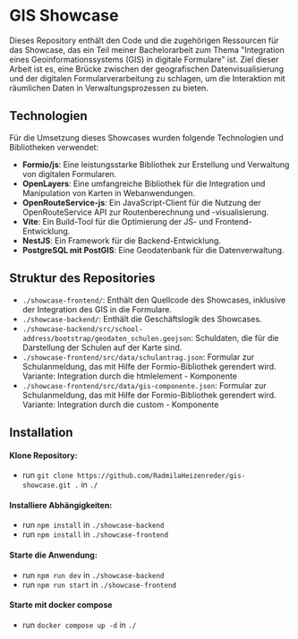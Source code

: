 # GIS Showcase

Dieses Repository enthält den Code und die zugehörigen Ressourcen für das Showcase, das ein Teil meiner Bachelorarbeit zum Thema "Integration eines Geoinformationssystems (GIS) in digitale Formulare" ist. Ziel dieser Arbeit ist es, eine Brücke zwischen der geografischen Datenvisualisierung und der digitalen Formularverarbeitung zu schlagen, um die Interaktion mit räumlichen Daten in Verwaltungsprozessen zu bieten.

## Technologien

Für die Umsetzung dieses Showcases wurden folgende Technologien und Bibliotheken verwendet:

- **Formio/js**: Eine leistungsstarke Bibliothek zur Erstellung und Verwaltung von digitalen Formularen.
- **OpenLayers**: Eine umfangreiche Bibliothek für die Integration und Manipulation von Karten in Webanwendungen.
- **OpenRouteService-js**: Ein JavaScript-Client für die Nutzung der OpenRouteService API zur Routenberechnung und -visualisierung.
- **Vite**: Ein Build-Tool für die Optimierung der JS- und Frontend-Entwicklung.
- **NestJS**: Ein Framework für die Backend-Entwicklung.
- **PostgreSQL mit PostGIS**: Eine Geodatenbank für die Datenverwaltung.

## Struktur des Repositories

- `./showcase-frontend/`: Enthält den Quellcode des Showcases, inklusive der Integration des GIS in die Formulare.
- `./showcase-backend/`: Enthält die Geschäftslogik des Showcases.
- `./showcase-backend/src/school-address/bootstrap/geodaten_schulen.geojson`: Schuldaten, die für die Darstellung der Schulen auf der Karte sind.
- `./showcase-frontend/src/data/schulantrag.json`: Formular zur Schulanmeldung, das mit Hilfe der Formio-Bibliothek gerendert wird. Variante: Integration durch die htmlelement - Komponente
- `./showcase-frontend/src/data/gis-componente.json`: Formular zur Schulanmeldung, das mit Hilfe der Formio-Bibliothek gerendert wird. Variante: Integration durch die custom - Komponente

## Installation

#### Klone Repository:
- run `git clone https://github.com/RadmilaHeizenreder/gis-showcase.git .` in `./`

#### Installiere Abhängigkeiten:
- run `npm install` in `./showcase-backend` 
- run `npm install` in `./showcase-frontend`

#### Starte die Anwendung:
- run `npm run dev` in `./showcase-backend` 
- run `npm run start` in `./showcase-frontend`

#### Starte mit docker compose
- run `docker compose up -d` in `./`
